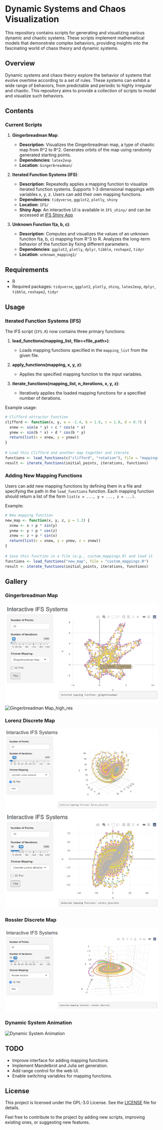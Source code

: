 # Dynamic Systems and Chaos Visualization

This repository contains scripts for generating and visualizing various dynamic and chaotic systems. These scripts implement mathematical models that demonstrate complex behaviors, providing insights into the fascinating world of chaos theory and dynamic systems.

## Overview

Dynamic systems and chaos theory explore the behavior of systems that evolve overtime according to a set of rules. These systems can exhibit a wide range of behaviors, from predictable and periodic to highly irregular and chaotic. This repository aims to provide a collection of scripts to model and visualize such behaviors.

## Contents

### Current Scripts

1. **Gingerbreadman Map**:
   - **Description**: Visualizes the Gingerbreadman map, a type of chaotic map from R^2 to R^2. Generates orbits of the map using randomly generated starting points.
   - **Dependencies**: `latex2exp`
   - **Location**: `Gingerbreadman/`

2. **Iterated Function Systems (IFS)**:
   - **Description**: Repeatedly applies a mapping function to visualize iterated function systems. Supports 1-3 dimensional mappings with variables x, y, z. Users can add their own mapping functions.
   - **Dependencies**: `tidyverse`, `ggplot2`, `plotly`, `shiny`
   - **Location**: `IFS/`
   - **Shiny App**: An interactive UI is available in `IFS_shiny/` and can be accessed at [IFS Shiny App](https://sgt1796.shinyapps.io/IFS_shiny/)

3. **Unknown Function f(a, b, c)**:
   - **Description**: Computes and visualizes the values of an unknown function f(a, b, c) mapping from R^3 to R.  Analyzes the long-term behavior of the function by fixing different parameters.
   - **Dependencies**: `ggplot2`, `plotly`, `dplyr`, `tibble`, `reshape2`, `tidyr`
   - **Location**: `unknown_mapping1/`

## Requirements

- R
- Required packages: `tidyverse`, `ggplot2`, `plotly`, `shiny`, `latex2exp`, `dplyr`, `tibble`, `reshape2`, `tidyr`

## Usage

### Iterated Function Systems (IFS)

The IFS script (`IFS.R`) now contains three primary functions:

1. **load_functions(mapping_list, file=<file_path>)**:
   - Loads mapping functions specified in the `mapping_list` from the given file.

2. **apply_functions(mapping, x, y, z)**:
   - Applies the specified mapping function to the input variables.

3. **iterate_functions(mapping_list, n_iterations, x, y, z)**:
   - Iteratively applies the loaded mapping functions for a specified number of iterations.

Example usage:
```r
# Clifford attractor function
clifford <- function(x, y, a = -1.4, b = 1.6, c = 1.0, d = 0.7) {
  xnew <- sin(a * y) + c * cos(a * x)
  ynew <- sin(b * x) + d * cos(b * y)
  return(list(x = xnew, y = ynew))
}

# Load this Clifford and another map together and iterate
functions <- load_functions(c("clifford", "rotation"), file = "mappings.R")
result <- iterate_functions(initial_points, iterations, functions)
```

### Adding New Mapping Functions

Users can add new mapping functions by defining them in a file and specifying the path in the `load_functions` function. Each mapping function should return a list of the form `list(x = ..., y = ..., z = ...)`.

Example:
```r
# New mapping function
new_map <- function(x, y, z, p = 1.2) {
  xnew <- x + p * sin(y)
  ynew <- y + p * cos(z)
  znew <- z + p * sin(x)
  return(list(x = xnew, y = ynew, z = znew))
}

# Save this function in a file (e.g., custom_mappings.R) and load it
functions <- load_functions("new_map", file = "custom_mappings.R")
result <- iterate_functions(initial_points, iterations, functions)
```

## Gallery

### Gingerbreadman Map
![Gingerbreadman Map](screenshots/gingerbreadman1.png)
![Gingerbreadman Map_high_res](Gingerbreadmap_Mapping.png)

### Lorenz Discrete Map
![Lorenz Discrete Map 1](screenshots/lorenz_discrete1.png)
![Lorenz Discrete Map 2](screenshots/lorenz_discrete2.png)

### Rossler Discrete Map
![Rossler Discrete Map](screenshots/rossler_discrete1.png)


### Dynamic System Animation
![Dynamic System Animation](screenshots/unkown1.gif)

## TODO

- Improve interface for adding mapping functions.
- Implement Mandelbrot and Julia set generation.
- Add range control for the web UI.
- Enable switching variables for mapping functions.

## License

This project is licensed under the GPL-3.0 License. See the [LICENSE](LICENSE) file for details.


Feel free to contribute to the project by adding new scripts, improving existing ones, or suggesting new features.
